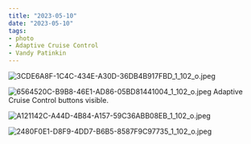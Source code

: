 ```yaml
---
title: "2023-05-10"
date: "2023-05-10"
tags:
- photo
- Adaptive Cruise Control
- Vandy Patinkin
---
```

![3CDE6A8F-1C4C-434E-A30D-36DB4B917FBD_1_102_o.jpeg](/assets/3CDE6A8F-1C4C-434E-A30D-36DB4B917FBD_1_102_o_1687967528413_0.jpeg)

![6564520C-B9B8-46E1-AD86-05BD81441004_1_102_o.jpeg](/assets/6564520C-B9B8-46E1-AD86-05BD81441004_1_102_o_1687967535763_0.jpeg)
Adaptive Cruise Control buttons visible.

![A121142C-A44D-4B84-A157-59C36ABB08EB_1_102_o.jpeg](/assets/A121142C-A44D-4B84-A157-59C36ABB08EB_1_102_o_1687967540946_0.jpeg)

![2480F0E1-D8F9-4DD7-B6B5-8587F9C97735_1_102_o.jpeg](/assets/2480F0E1-D8F9-4DD7-B6B5-8587F9C97735_1_102_o_1687967544696_0.jpeg)

